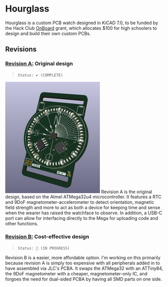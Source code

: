 # Hourglass
Hourglass is a custom PCB watch designed in KiCAD 7.0, to be funded by the Hack Club [OnBoard](https://github.com/hackclub/OnBoard/) grant, which allocates $100 for high schoolers to design and build their own custom PCBs.

## Revisions
### [Revision A:](./hourglass_reva/) Original design
> `Status: ✔️ (COMPLETE)`
<img src="./hourglass_reva/hourglass_reva_front.png" alt="reva front" width="300"/>
Revision A is the original design, based on the Atmel ATMega32u4 microcontroller. It features a RTC and 9DoF magnetometer-accelerometer to detect orientation, magnetic field strength and more to act as both a device for keeping time and sense when the wearer has raised the watchface to observe. In addition, a USB-C port can allow for interfacing directly to the Mega for uploading code and other functions.

### [Revision B:](./hourglass_reva/) Cost-effective design
> `Status: 🚧 (IN PROGRESS)`

Revision B is a easier, more affordable option. I'm working on this primarily because revision A is simply too expensive with all peripherals added in to have assembled via JLC's PCBA. It swaps the ATMega32 with an ATTiny84, the 9DoF magnetometer with a cheaper, magnetometer-only IC, and forgoes the need for dual-sided PCBA by having all SMD parts on one side.
